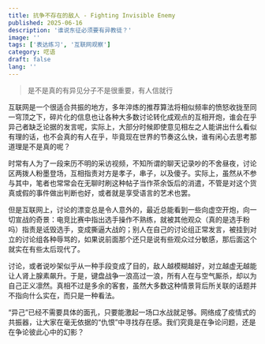 ```yaml
---
title: 抗争不存在的敌人 - Fighting Invisible Enemy
published: 2025-06-16
description: '谁说东征必须要有异教徒？'
image: ''
tags: ['表达练习', '互联网观察']
category: 呓语
draft: false 
lang: ''
---
```


> 是不是真的有异见分子不是很重要，有人信就行

互联网是一个很适合共振的地方，多年淬炼的推荐算法将相似频率的愤怒收拢至同一穹顶之下，碎片化的信息也让各种大多数讨论转化成观点的互相开炮，谁会在乎异己者缺乏论据的发言呢，实际上，大部分时候即使意见相左之人能讲出什么看似有理的话，也不会真的有人在乎，毕竟现在世界的节奏这么快，谁有闲心去思考那道理是不是真的呢？

时常有人为了一段来历不明的采访视频，不知所谓的聊天记录吵的不舍昼夜，讨论区两拨人粉墨登场，互相指责对方是孝子，串子，以及傻子。实际上，虽然从不参与其中，笔者也常常会在无聊时刷这种帖子当作茶余饭后的消遣，不管是对这个货真或假的事件做出判断也好，或者就是享受语言的艺术也罢。

但是互联网上，讨论的漂变总是令人意外的，最近总能看到一些向虚空开炮，向一切宣战的奇景：电竞比赛中指出选手操作不熟练，就被其他观众（真的是选手粉吗）指责是诋毁选手，变成撕逼大战的；别人在自己的讨论组正常发言，被挂到对立的讨论组各种辱骂的，如果说前面那个还只是说有些观众过分敏感，那后面这个就实在有些太后现代了。

讨论，或者说吵架似乎从一种手段变成了目的，敌人越模糊越好，对立越虚无越能让人肾上腺素飙升。于是，键盘战争一浪高过一浪，所有人在与空气厮杀，却以为自己正义凛然。真相不过是多余的客套，虽然大多数这种情景背后所关联的话题并不指向什么实在，而只是一种看法。

“异己”已经不需要具体的面孔，只要能激起一场口水战就足够。网络成了疫情式的共振器，让大家在毫无依据的“仇恨”中寻找存在感。我们究竟是在争论问题，还是在争论彼此心中的幻影？

